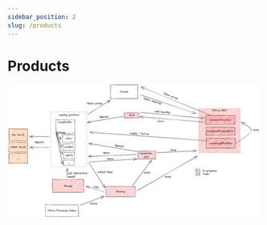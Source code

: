 ```yaml
---
sidebar_position: 2
slug: /products
---
```



# Products

![Citrus ecosystem](./img/citrus-ecosystem.png)